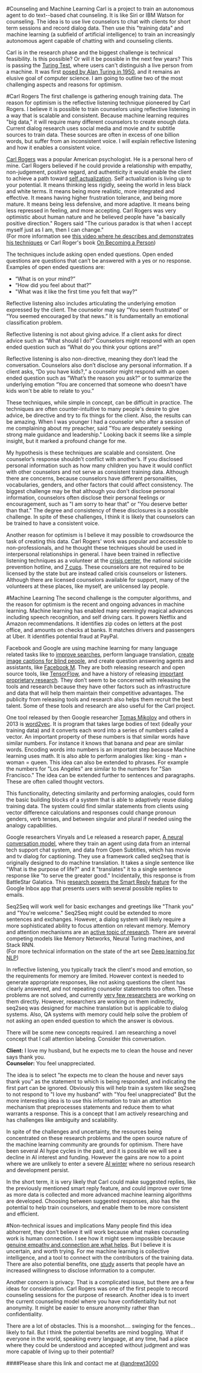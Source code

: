 #Counseling and Machine Learning
Carl is a project to train an autonomous agent to do text--based chat counseling. It is like Siri or IBM Watson for counseling.  The idea is to use live counselors to chat with clients for short term sessions and record dialog data.  Then use this "training data" and machine learning (a subfield of artificial intelligence) to train an increasingly autonomous agent capable of chatting with and counseling clients.  

Carl is in the research phase and the biggest challenge is technical feasibility.  Is this possible?  Or will it be possible in the next few years?  This is passing the [Turing Test](https://en.wikipedia.org/wiki/Turing_test), where users can't distinguish a live person from a machine.  It was first [posed by Alan Turing in 1950](http://www.loebner.net/Prizef/TuringArticle.html), and it remains an elusive goal of computer science. I am going to outline two of the most challenging aspects and reasons for optimism. 

#Carl Rogers
The first challenge is gathering enough training data. The reason for optimism is the reflective listening technique pioneered by Carl Rogers.  I believe it is possible to train counselors using reflective listening in a way that is scalable and consistent. Because machine learning requires "big data," it will require many different counselors to create enough data. Current dialog research uses social media and movie and tv subtitle sources to train data. These sources are often in excess of one billion words, but suffer from an inconsistent voice.  I will explain reflective listening and how it enables a consistent voice.  

[Carl Rogers](https://en.wikipedia.org/wiki/Carl_Rogers) was a popular American psychologist.  He is a personal hero of mine. Carl Rogers believed if he could provide a relationship with empathy, non-judgement, positive regard, and authenticity it would enable the client to achieve a path toward [self actualization](https://en.wikipedia.org/wiki/Self-actualization).  Self actualization is living up to your potential.  It means thinking less rigidly, seeing the world in less black and white terms.  It means being more realistic, more integrated and effective.  It means having higher frustration tolerance, and being more mature.  It means being less defensive, and more adaptive.  It means being less repressed in feeling, and more accepting.  Carl Rogers was very optimistic about human nature and he believed people have "a basically positive direction." Rogers said "The curious paradox is that when I accept myself just as I am, then I can change."  
(For more information see [this video where he describes and demonstrates his techniques](https://youtu.be/ee1bU4XuUyg?t=184) or Carl Roger's book [On Becoming a Person](http://www.amazon.com/On-Becoming-Person-Therapists-Psychotherapy/dp/039575531X))

The techniques include asking open ended questions.  Open ended questions are questions that can’t be answered with a yes or no response.  Examples of open ended questions are: 
- “What is on your mind?” 
- “How did you feel about that?” 
- "What was it like the first time you felt that way?"

Reflective listening also includes articulating the underlying emotion expressed by the client. The counselor may say “You seem frustrated” or “You seemed encouraged by that news.”  It is fundamentally an emotional classification problem.  

Reflective listening is not about giving advice.  If a client asks for direct advice such as “What should I do?”  Counselors might respond with an open ended question such as “What do you think your options are?”

Reflective listening is also non-directive, meaning they don’t lead the conversation.  Counselors also don’t disclose any personal information. If a client asks, “Do you have kids?,”  a counselor might respond with an open ended question such as “What’s the reason you ask?” or to summarize the underlying emotion  “You are concerned that someone who doesn't have kids won't be able to relate to you.”  

These techniques, while simple in concept, can be difficult in practice. The techniques are often counter-intuitive to many people's desire to give advice, be directive and try to fix things for the client. Also, the results can be amazing.  When I was younger I had a counselor who after a session of me complaining about my preacher, said "You are desperately seeking strong male guidance and leadership."  Looking back it seems like a simple insight, but it marked a profound change for me.  

My hypothesis is these techniques are scalable and consistent.  One counselor’s response shouldn’t conflict with another’s.  If you disclosed personal information such as how many children you have  it would conflict with other counselors and not serve as consistent training data. Although there are concerns, because counselors have different personalities, vocabularies, genders, and other factors that could affect consistency.  The biggest challenge may be that although you don't disclose personal information, counselors often disclose their personal feelings or encouragement, such as "I am sorry to hear that" or "You deserve better than that."  The degree and consistency of these disclosures is a possible challenge. In spite of these challenges, I think it is likely that counselors can be trained to have a consistent voice.  

Another reason for optimism is I believe it may possible to crowdsource the task of creating this data. Carl Rogers' work was popular and accessible to non-professionals, and he thought these techniques should be used in  interpersonal relationships in general. I have been trained in reflective listening techniques as a volunteer at the [crisis center](http://www.crisiscenterbham.com/), the national suicide prevention hotline, and [7 cups](http://www.7cups.com/). These counselors are not required to be licensed by the state but are instead called crisis counselors or listeners.  Although there are licensed counselors available for support, many of the volunteers at these places, like myself, are unlicensed lay people.  

#Machine Learning
The second challenge is the computer algorithms, and the reason for optimism is the recent and ongoing advances in machine learning.  Machine learning has enabled many seemingly magical advances including speech recognition, and self driving cars. It powers Netflix and Amazon recommendations. It identifies zip codes on letters at the post office, and amounts on checks at banks.  It matches drivers and passengers at Uber.  It identifies potential fraud at PayPal.  

Facebook and Google are using machine learning for many language related tasks like to [improve searches](http://searchengineland.com/faq-all-about-the-new-google-rankbrain-algorithm-234440), perform language translation, [create image captions for blind people](http://www.wired.com/2015/10/facebook-artificial-intelligence-describes-photo-captions-for-blind-people/), and create question answering agents and assistants, like [Facebook M](https://www.facebook.com/Davemarcus/posts/10156070660595195).  They are both releasing research and open source tools, like [TensorFlow](http://www.tensorflow.org/), and have a history of releasing [important proprietary research](http://infolab.stanford.edu/~backrub/google.html). They don’t seem to be  concerned with releasing the tools and research because they have other factors such as infrastructure and data that will help them maintain their competitive advantages. The publicity from releasing tools and research also helps them recruit the best talent.  Some of these tools and research are also useful for the Carl project.  

One tool released by then Google researcher [Tomas Mikolov](https://scholar.google.com/citations?user=oBu8kMMAAAAJ&hl=en) and others in 2013 is [word2vec](https://code.google.com/p/word2vec/).  It is program that takes large bodies of text (ideally your training data) and it converts each word into a series of numbers called a vector. An important property of these numbers is that similar words have similar numbers.  For instance it knows that banana and pear are similar words. Encoding words into numbers is an important step because Machine learning uses math.  It is also able to perform analogies like: king - man + woman = queen.  This idea can also be extended to phrases. For example the numbers for "Los Angeles" are similar to the numbers for "San Francisco."  The idea can be extended further to sentences and paragraphs.  These are often called thought vectors. 

This functionality, detecting similarity and performing analogies, could form the basic building blocks of a system that is able to adaptively reuse dialog training data.  The system could find similar statements from clients using vector difference calculations and responses could change pronoun genders, verb tenses, and between singular and plural if needed using the analogy capabilities.

Google researchers Vinyals and Le released a research paper, [A neural conversation model](http://arxiv.org/pdf/1506.05869v3.pdf), where they train an agent using data from an internal tech support chat system, and data from Open Subtitles, which has movie and tv dialog for captioning. They use a framework called seq2seq that is originally designed to do machine translation.  It takes a single sentence like "What is the purpose of life?" and  it "translates" it to a single sentence response like "to serve the greater good." Incidentally, this response is from BattleStar Galatica.  This [research powers the Smart Reply feature](http://googleresearch.blogspot.co.uk/2015/11/computer-respond-to-this-email.html) for the Google Inbox app that presents users with several possible replies to emails.

Seq2Seq will work well for basic exchanges and greetings like "Thank you" and "You're welcome."  Seq2Seq might could be extended to more sentences and exchanges. However, a dialog system will likely require a more sophisticated ability to focus attention on relevant memory.  Memory and attention mechanisms are an [active topic of research](https://research.facebook.com/pages/764602597000662/reasoning-attention-memory-ram-nips-workshop-2015/).  There are several competing models like Memory Networks, Neural Turing machines, and Stack RNN.  
(For more technical information on the state of the art see [Deep learning for NLP](https://github.com/andrewt3000/DL4NLP#deep-learning-for-nlp-resources))

In reflective listening, you typically track the client's mood and emotion, so the requirements for memory are limited.  However context is needed to generate appropriate responses, like not asking questions the client has clearly answered, and not repeating counselor statements too often. These problems are not solved, and currently [very few researchers](https://www.uni-ulm.de/fileadmin/website_uni_ulm/allgemein/2015_iwsds/iwsds2015_submission_6.pdf) are working on them directly. However, researchers are working on them indirectly, seq2seq was designed for machine translation but is applicable to dialog systems. Also, QA systems with memory could help solve the problem of not asking an open ended question to which the answer is obvious.  

There will be some new concepts required. I am researching a novel concept that I call attention labeling. Consider this conversation. 
  
**Client:**  I love my husband, but he expects me to clean the house and never says thank you.  
**Counselor:** You feel unappreciated.  
  
The idea is to select "he expects me to clean the house and never says thank you" as the statement to which is being responded, and indicating the first part can be ignored. Obviously this will help train a system like seq2seq to not respond to "I love my husband" with "You feel unappreciated"  But the more interesting idea is to use this information to train an attention mechanism that preprocesses statements and reduce them to what warrants a response. This is a concept that I am actively researching and has challenges like ambiguity and scalability.  

In spite of the challenges and uncertainty, the resources being concentrated on these research problems and the open source nature of the machine learning community are grounds for optimism. There have been several AI hype cycles in the past, and it is possible we will see a decline in AI interest and funding. However the gains are now to a point where we are unlikely to enter a severe [AI winter](https://en.wikipedia.org/wiki/AI_winter) where no serious research and development persist.   

In the short term, it is very likely that Carl could make suggested replies, like the previously mentioned smart reply feature, and could improve over time as more data is collected and more advanced machine learning algorithms are developed. Choosing between suggested responses,  also has the potential to help train counselors, and enable them to be more consistent and efficient.  

#Non-technical issues and implications
Many people find this idea abhorrent, they don't believe it will work because what makes counseling work is human connection. I see how it might seem impossible because  [genuine empathy and connection are what helps](https://www.youtube.com/watch?v=1Evwgu369Jw). But I believe it is uncertain, and worth trying. For me machine learning is collective intelligence, and a tool to connect with the contributors of the training data. There are also potential benefits, one [study](http://www.sciencedirect.com/science/article/pii/S0747563214002647) asserts that people have an increased willingness to disclose information to a computer. 

Another concern is privacy. That is a complicated issue, but there are a few ideas for consideration.  Carl Rogers was one of the first people to record counseling sessions for the purpose of research.  Another idea is to invert the current counseling model where you have confidentiality but not anonymity.  It might be easier to ensure anonymity rather than confidentiality.      
  
There are a lot of obstacles.  This is a moonshot.... swinging for the fences... likely to fail. But I think the potential benefits are mind boggling.  What if everyone in the world, speaking every language, at any time, had a place where they could be understood and accepted without judgment and was more capable of living up to their potential?

####Please share this link and contact me at [@andrewt3000](https://twitter.com/andrewt3000)
  




